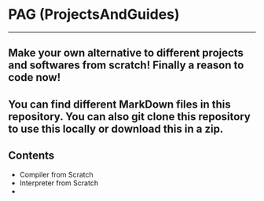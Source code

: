 # PAG (ProjectsAndGuides)
---
Make your own alternative to different projects and softwares from scratch!
Finally a reason to code now!
---
You can find different MarkDown files in this repository. You can also git clone this repository to use this locally or download this in a zip.
---
## Contents
- Compiler from Scratch
- Interpreter from Scratch
- 

